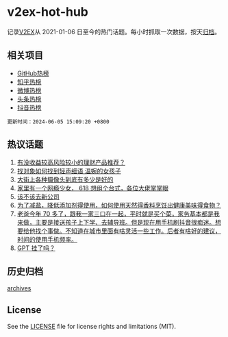 # v2ex-hot-hub

 记录[V2EX](https://www.v2ex.com/)从 2021-01-06 日至今的热门话题。每小时抓取一次数据，按天[归档](archives)。
 
 ## 相关项目

- [GitHub热榜](https://github.com/lonnyzhang423/github-hot-hub)
- [知乎热榜](https://github.com/lonnyzhang423/zhihu-hot-hub)
- [微博热榜](https://github.com/lonnyzhang423/weibo-hot-hub)
- [头条热榜](https://github.com/lonnyzhang423/toutiao-hot-hub)
- [抖音热榜](https://github.com/lonnyzhang423/douyin-hot-hub)


 `更新时间：2024-06-05 15:09:20 +0800`

## 热议话题

1. [有没收益较高风险较小的理财产品推荐？](https://www.v2ex.com/t/1046873)
1. [找对象如何找到轻声细语 温婉的女孩子](https://www.v2ex.com/t/1046830)
1. [大街上各种摄像头到底有多少是好的](https://www.v2ex.com/t/1046876)
1. [家里有一个网瘾少女， 618 想组个台式，各位大佬掌掌眼](https://www.v2ex.com/t/1046886)
1. [该不该去新公司](https://www.v2ex.com/t/1046884)
1. [为了减盐，降低添加剂得使用，如何使用天然得香料烹饪出健康美味得食物？](https://www.v2ex.com/t/1046898)
1. [老爸今年 70 多了，跟我一家三口在一起，平时就是买个菜，家务基本都是我来做，主要是接送孩子上下学、去辅导班。但是现在用手机刷抖音很痴迷。想要给他找个事做。不知道在城市里面有啥灵活一些工作。后者有啥好的建议，时间的使用手机频率。](https://www.v2ex.com/t/1047005)
1. [GPT 挂了吗？](https://www.v2ex.com/t/1046746)

## 历史归档

[archives](archives)

## License

See the [LICENSE](LICENSE) file for license rights and limitations (MIT).
